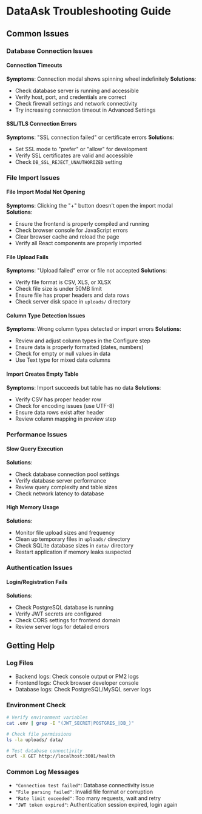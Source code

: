 # DataAsk Troubleshooting Guide

## Common Issues

### Database Connection Issues

#### Connection Timeouts
**Symptoms**: Connection modal shows spinning wheel indefinitely
**Solutions**:
- Check database server is running and accessible
- Verify host, port, and credentials are correct
- Check firewall settings and network connectivity
- Try increasing connection timeout in Advanced Settings

#### SSL/TLS Connection Errors
**Symptoms**: "SSL connection failed" or certificate errors
**Solutions**:
- Set SSL mode to "prefer" or "allow" for development
- Verify SSL certificates are valid and accessible
- Check `DB_SSL_REJECT_UNAUTHORIZED` setting

### File Import Issues

#### File Import Modal Not Opening
**Symptoms**: Clicking the "+" button doesn't open the import modal
**Solutions**:
- Ensure the frontend is properly compiled and running
- Check browser console for JavaScript errors
- Clear browser cache and reload the page
- Verify all React components are properly imported

#### File Upload Fails
**Symptoms**: "Upload failed" error or file not accepted
**Solutions**:
- Verify file format is CSV, XLS, or XLSX
- Check file size is under 50MB limit
- Ensure file has proper headers and data rows
- Check server disk space in `uploads/` directory

#### Column Type Detection Issues
**Symptoms**: Wrong column types detected or import errors
**Solutions**:
- Review and adjust column types in the Configure step
- Ensure data is properly formatted (dates, numbers)
- Check for empty or null values in data
- Use Text type for mixed data columns

#### Import Creates Empty Table
**Symptoms**: Import succeeds but table has no data
**Solutions**:
- Verify CSV has proper header row
- Check for encoding issues (use UTF-8)
- Ensure data rows exist after header
- Review column mapping in preview step

### Performance Issues

#### Slow Query Execution
**Solutions**:
- Check database connection pool settings
- Verify database server performance
- Review query complexity and table sizes
- Check network latency to database

#### High Memory Usage
**Solutions**:
- Monitor file upload sizes and frequency
- Clean up temporary files in `uploads/` directory
- Check SQLite database sizes in `data/` directory
- Restart application if memory leaks suspected

### Authentication Issues

#### Login/Registration Fails
**Solutions**:
- Check PostgreSQL database is running
- Verify JWT secrets are configured
- Check CORS settings for frontend domain
- Review server logs for detailed errors

## Getting Help

### Log Files
- Backend logs: Check console output or PM2 logs
- Frontend logs: Check browser developer console
- Database logs: Check PostgreSQL/MySQL server logs

### Environment Check
```bash
# Verify environment variables
cat .env | grep -E "(JWT_SECRET|POSTGRES_|DB_)"

# Check file permissions
ls -la uploads/ data/

# Test database connectivity
curl -X GET http://localhost:3001/health
```

### Common Log Messages
- `"Connection test failed"`: Database connectivity issue
- `"File parsing failed"`: Invalid file format or corruption
- `"Rate limit exceeded"`: Too many requests, wait and retry
- `"JWT token expired"`: Authentication session expired, login again
